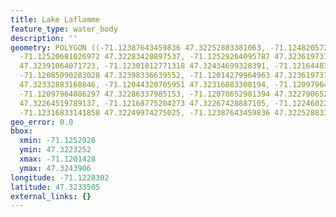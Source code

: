 ```yaml
---
title: Lake Laflamme
feature_type: water_body
description: ''
geometry: POLYGON ((-71.12387643459836 47.32252883381063, -71.12482057217166 47.32236883278119,
  -71.12520681026972 47.32283428897537, -71.12529264095787 47.3236197370035, -71.12421975735187
  47.32391064071723, -71.12301812771318 47.32434699328391, -71.12164483669818 47.32439062834234,
  -71.12085090283028 47.32398336639552, -71.12014279964963 47.3236197370035, -71.12040029171588
  47.32332883168846, -71.12044320705951 47.32316883308194, -71.12097964886297 47.32318337842961,
  -71.12097964886297 47.32286337985153, -71.12078652981394 47.3227906526314, -71.12082944515757
  47.32264519789137, -71.12168775204273 47.32267428887105, -71.12246022823882 47.32232519605275,
  -71.12316833141858 47.32249974275025, -71.12387643459836 47.32252883381063))
geo_error: 0.0
bbox:
  xmin: -71.1252926
  ymin: 47.3223252
  xmax: -71.1201428
  ymax: 47.3243906
longitude: -71.1228302
latitude: 47.3233505
external_links: {}
---
```

